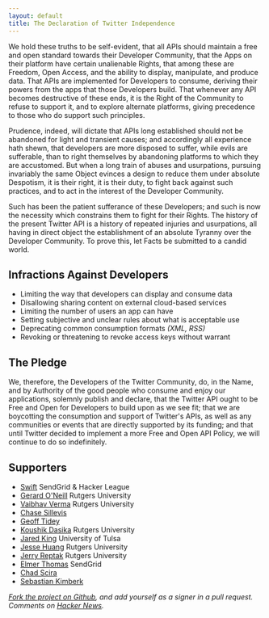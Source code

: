 ```yaml
---
layout: default
title: The Declaration of Twitter Independence
---
```


We hold these truths to be self-evident, that all APIs should maintain a free and open standard towards their Developer Community, that the Apps on their platform have certain unalienable Rights, that among these are Freedom, Open Access, and the ability to display, manipulate, and produce data.  That APIs are implemented for Developers to consume, deriving their powers from the apps that those Developers build.  That whenever any API becomes destructive of these ends, it is the Right of the Community to refuse to support it, and to explore alternate platforms, giving precedence to those who do support such principles.

Prudence, indeed, will dictate that APIs long established should not be abandoned for light and transient causes; and accordingly all experience hath shewn, that developers are more disposed to suffer, while evils are sufferable, than to right themselves by abandoning platforms to which they are accustomed. But when a long train of abuses and usurpations, pursuing invariably the same Object evinces a design to reduce them under absolute Despotism, it is their right, it is their duty, to fight back against such practices, and to act in the interest of the Developer Community. 

Such has been the patient sufferance of these Developers; and such is now the necessity which constrains them to fight for their Rights. The history of the present Twitter API is a history of repeated injuries and usurpations, all having in direct object the establishment of an absolute Tyranny over the Developer Community. To prove this, let Facts be submitted to a candid world.

## Infractions Against Developers

 - Limiting the way that developers can display and consume data
 - Disallowing sharing content on external cloud-based services
 - Limiting the number of users an app can have
 - Setting subjective and unclear rules about what is acceptable use
 - Deprecating common consumption formats *(XML, RSS)*
 - Revoking or threatening to revoke access keys without warrant

## The Pledge

We, therefore, the Developers of the Twitter Community, do, in the Name, and by Authority of the good people who consume and enjoy our applications, solemnly publish and declare, that the Twitter API ought to be Free and Open for Developers to build upon as we see fit; that we are boycotting the consumption and support of Twitter's APIs, as well as any communities or events that are directly supported by its funding; and that until Twitter decided to implement a more Free and Open API Policy, we will continue to do so indefinitely.

## Supporters

* [Swift](http://theycallmeswift.com/) SendGrid & Hacker League
* [Gerard O'Neill](http://goneill.net/) Rutgers University
* [Vaibhav Verma](http://vverma.net/) Rutgers University
* [Chase Sillevis](https://chase.sillevis.net/)
* [Geoff Tidey](http://tidey.net)
* [Koushik Dasika](http://koushikdasika.com/) Rutgers University
* [Jared King](http://jaredtking.com/) University of Tulsa
* [Jesse Huang](http://ruslug.rutgers.edu/~jeshuang/) Rutgers University
* [Jerry Reptak](http://jreptak.com) Rutgers University
* [Elmer Thomas](http://www.thinkingserious.com) SendGrid
* [Chad Scira](http://chadscira.com)
* [Sebastian Kimberk](http://twitter.com/skimberk1)

*[Fork the project on Github](https://github.com/theycallmeswift/declaration-of-twitter-independence), and add yourself as a signer in a pull request.  Comments on [Hacker News](http://news.ycombinator.org/item?id=4554327).*
